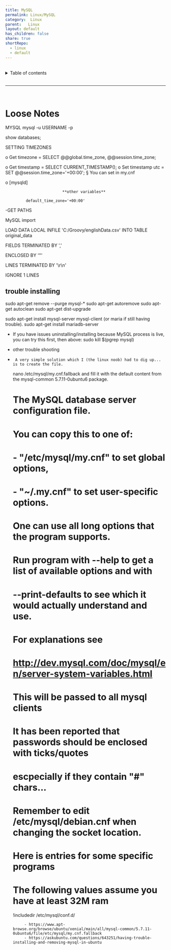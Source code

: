 ```yaml
---
title: MySQL
permalink: Linux/MySQL
category:  Linux
parent:   Linux
layout: default
has_children: false
share: true
shortRepo:
  - linux
  - default
---
```



<br/>

<details markdown="block">
<summary>
Table of contents
</summary>
{: .text-delta }
1. TOC
{:toc}
</details>

<br/>

***

<br/>

# Loose Notes

MYSQL mysql -u USERNAME -p

show databases;

SETTING TIMEZONES

o Get timezone = SELECT @@global.time_zone, @@session.time_zone;

o Get timestamp = SELECT CURRENT_TIMESTAMP(); o Set timestamp utc = SET @@session.time_zone='+00:00'; § You can set in my.cnf

o [mysqld]

                             **other variables**

             default_time_zone='+00:00'

-GET PATHS

MySQL import

LOAD DATA LOCAL INFILE 'C:/Groovy/englishData.csv' INTO TABLE original_data

FIELDS TERMINATED BY ','

ENCLOSED BY '"'

LINES TERMINATED BY '\r\n'

IGNORE 1 LINES

## trouble installing

sudo apt-get remove --purge mysql-\*
sudo apt-get autoremove
sudo apt-get autoclean
sudo apt-get dist-upgrade

sudo apt-get install mysql-server mysql-client (or maria if still having trouble). sudo apt-get install mariadb-server

- If you have issues uninstalling/installing because MySQL process is live, you can try this first, then above:
  sudo kill $(pgrep mysql)


- other trouble shooting
-      A very simple solution which I (the linux noob) had to dig up... is to create the file.

  nano /etc/mysql/my.cnf.fallback
  and fill it with the default content from the mysql-common 5.7.11-0ubuntu6 package.

  #
  # The MySQL database server configuration file.
  #
  # You can copy this to one of:
  # - "/etc/mysql/my.cnf" to set global options,
  # - "~/.my.cnf" to set user-specific options.
  #  
  # One can use all long options that the program supports.
  # Run program with --help to get a list of available options and with
  # --print-defaults to see which it would actually understand and use.
  #
  # For explanations see
  # http://dev.mysql.com/doc/mysql/en/server-system-variables.html

  # This will be passed to all mysql clients
  # It has been reported that passwords should be enclosed with ticks/quotes
  # escpecially if they contain "#" chars...
  # Remember to edit /etc/mysql/debian.cnf when changing the socket location.

  # Here is entries for some specific programs
  # The following values assume you have at least 32M ram

  !includedir /etc/mysql/conf.d/

           - https://www.apt-browse.org/browse/ubuntu/xenial/main/all/mysql-common/5.7.11-0ubuntu6/file/etc/mysql/my.cnf.fallback
           - https://askubuntu.com/questions/643251/having-trouble-installing-and-removing-mysql-in-ubuntu